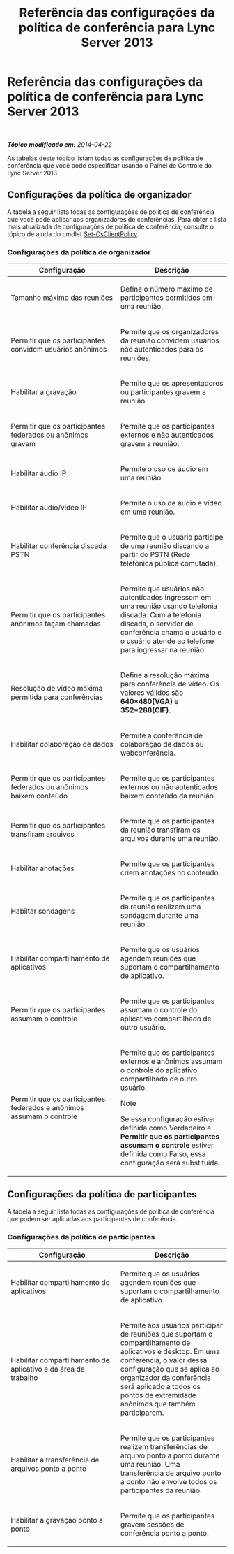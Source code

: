 ﻿---
title: Referência das configurações da política de conferência para Lync Server 2013
TOCTitle: Referência das configurações da política de conferência para Lync Server 2013
ms:assetid: ec8125f7-ef78-4a2b-8db0-4dd3cf5a4065
ms:mtpsurl: https://technet.microsoft.com/pt-br/library/Gg429724(v=OCS.15)
ms:contentKeyID: 49308509
ms.date: 05/19/2016
mtps_version: v=OCS.15
ms.translationtype: HT
---

# Referência das configurações da política de conferência para Lync Server 2013

 

_**Tópico modificado em:** 2014-04-22_

As tabelas deste tópico listam todas as configurações de política de conferência que você pode especificar usando o Painel de Controle do Lync Server 2013.

## Configurações da política de organizador

A tabela a seguir lista todas as configurações de política de conferência que você pode aplicar aos organizadores de conferências. Para obter a lista mais atualizada de configurações de política de conferência, consulte o tópico de ajuda do cmdlet [Set-CsClientPolicy](https://docs.microsoft.com/en-us/powershell/module/skype/Set-CsClientPolicy).

### Configurações da política de organizador

<table>
<colgroup>
<col style="width: 50%" />
<col style="width: 50%" />
</colgroup>
<thead>
<tr class="header">
<th>Configuração</th>
<th>Descrição</th>
</tr>
</thead>
<tbody>
<tr class="odd">
<td><p>Tamanho máximo das reuniões</p></td>
<td><p>Define o número máximo de participantes permitidos em uma reunião.</p></td>
</tr>
<tr class="even">
<td><p>Permitir que os participantes convidem usuários anônimos</p></td>
<td><p>Permite que os organizadores da reunião convidem usuários não autenticados para as reuniões.</p></td>
</tr>
<tr class="odd">
<td><p>Habilitar a gravação</p></td>
<td><p>Permite que os apresentadores ou participantes gravem a reunião.</p></td>
</tr>
<tr class="even">
<td><p>Permitir que os participantes federados ou anônimos gravem</p></td>
<td><p>Permite que os participantes externos e não autenticados gravem a reunião.</p></td>
</tr>
<tr class="odd">
<td><p>Habilitar áudio IP</p></td>
<td><p>Permite o uso de áudio em uma reunião.</p></td>
</tr>
<tr class="even">
<td><p>Habilitar áudio/vídeo IP</p></td>
<td><p>Permite o uso de áudio e vídeo em uma reunião.</p></td>
</tr>
<tr class="odd">
<td><p>Habilitar conferência discada PSTN</p></td>
<td><p>Permite que o usuário participe de uma reunião discando a partir do PSTN (Rede telefônica pública comutada).</p></td>
</tr>
<tr class="even">
<td><p>Permitir que os participantes anônimos façam chamadas</p></td>
<td><p>Permite que usuários não autenticados ingressem em uma reunião usando telefonia discada. Com a telefonia discada, o servidor de conferência chama o usuário e o usuário atende ao telefone para ingressar na reunião.</p></td>
</tr>
<tr class="odd">
<td><p>Resolução de vídeo máxima permitida para conferências</p></td>
<td><p>Define a resolução máxima para conferência de vídeo. Os valores válidos são <strong>640*480(VGA)</strong> e <strong>352*288(CIF)</strong>.</p></td>
</tr>
<tr class="even">
<td><p>Habilitar colaboração de dados</p></td>
<td><p>Permite a conferência de colaboração de dados ou webconferência.</p></td>
</tr>
<tr class="odd">
<td><p>Permitir que os participantes federados ou anônimos baixem conteúdo</p></td>
<td><p>Permite que os participantes externos ou não autenticados baixem conteúdo da reunião.</p></td>
</tr>
<tr class="even">
<td><p>Permitir que os participantes transfiram arquivos</p></td>
<td><p>Permite que os participantes da reunião transfiram os arquivos durante uma reunião.</p></td>
</tr>
<tr class="odd">
<td><p>Habilitar anotações</p></td>
<td><p>Permite que os participantes criem anotações no conteúdo.</p></td>
</tr>
<tr class="even">
<td><p>Habiltar sondagens</p></td>
<td><p>Permite que os participantes da reunião realizem uma sondagem durante uma reunião.</p></td>
</tr>
<tr class="odd">
<td><p>Habilitar compartilhamento de aplicativos</p></td>
<td><p>Permite que os usuários agendem reuniões que suportam o compartilhamento de aplicativo.</p></td>
</tr>
<tr class="even">
<td><p>Permitir que os participantes assumam o controle</p></td>
<td><p>Permite que os participantes assumam o controle do aplicativo compartilhado de outro usuário.</p></td>
</tr>
<tr class="odd">
<td><p>Permitir que os participantes federados e anônimos assumam o controle</p></td>
<td><p>Permite que os participantes externos e anônimos assumam o controle do aplicativo compartilhado de outro usuário.</p>

> [!NOTE]  
> Se essa configuração estiver definida como Verdadeiro e <strong>Permitir que os participantes assumam o controle</strong> estiver definida como Falso, essa configuração será substituída.

</td>
</tr>
</tbody>
</table>


## Configurações da política de participantes

A tabela a seguir lista todas as configurações de política de conferência que podem ser aplicadas aos participantes de conferência.

### Configurações da política de participantes

<table>
<colgroup>
<col style="width: 50%" />
<col style="width: 50%" />
</colgroup>
<thead>
<tr class="header">
<th>Configuração</th>
<th>Descrição</th>
</tr>
</thead>
<tbody>
<tr class="odd">
<td><p>Habilitar compartilhamento de aplicativos</p></td>
<td><p>Permite que os usuários agendem reuniões que suportam o compartilhamento de aplicativo.</p></td>
</tr>
<tr class="even">
<td><p>Habilitar compartilhamento de aplicativo e da área de trabalho</p></td>
<td><p>Permite aos usuários participar de reuniões que suportam o compartilhamento de aplicativos e desktop. Em uma conferência, o valor dessa configuração que se aplica ao organizador da conferência será aplicado a todos os pontos de extremidade anônimos que também participarem.</p></td>
</tr>
<tr class="odd">
<td><p>Habilitar a transferência de arquivos ponto a ponto</p></td>
<td><p>Permite que os participantes realizem transferências de arquivo ponto a ponto durante uma reunião. Uma transferência de arquivo ponto a ponto não envolve todos os participantes da reunião.</p></td>
</tr>
<tr class="even">
<td><p>Habilitar a gravação ponto a ponto</p></td>
<td><p>Permite que os participantes gravem sessões de conferência ponto a ponto.</p></td>
</tr>
</tbody>
</table>

